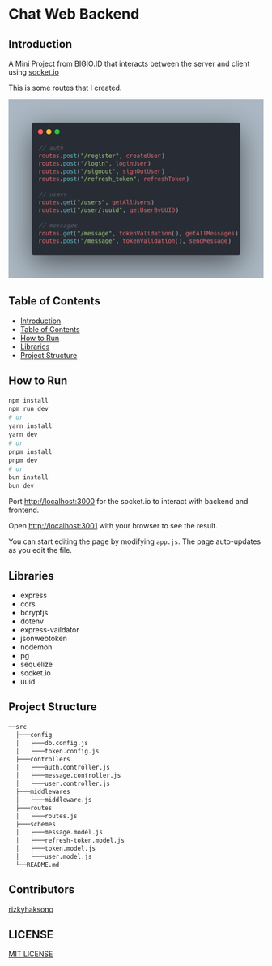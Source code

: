 # Chat Web Backend

## Introduction

A Mini Project from BIGIO.ID that interacts between the server and client using [socket.io](https://socket.io/)

This is some routes that I created.

![Routes](./public/routes.png)

## Table of Contents

- [Introduction](#introduction)
- [Table of Contents](#table-of-contents)
- [How to Run](#how-to-run)
- [Libraries](#libraries)
- [Project Structure](#project-structure)

## How to Run

```bash
npm install
npm run dev
# or
yarn install
yarn dev
# or
pnpm install
pnpm dev
# or
bun install
bun dev
```

Port [http://localhost:3000](http://localhost:3000) for the socket.io to interact with backend and frontend.

Open [http://localhost:3001](http://localhost:3001) with your browser to see the result.

You can start editing the page by modifying `app.js`. The page auto-updates as you edit the file.

## Libraries

- express
- cors
- bcryptjs
- dotenv
- express-vaildator
- jsonwebtoken
- nodemon
- pg
- sequelize
- socket.io
- uuid

## Project Structure

```basb
──src
  ├───config
  │   ├───db.config.js
  │   └───token.config.js
  ├───controllers
  │   ├───auth.controller.js
  │   ├───message.controller.js
  │   └───user.controller.js
  ├───middlewares
  │   └───middleware.js
  ├───routes
  │   └───routes.js
  ├───schemes
  │   ├───message.model.js
  │   ├───refresh-token.model.js
  │   ├───token.model.js
  │   └───user.model.js
  └──README.md

```

## Contributors

[rizkyhaksono](https://github.com/rizkyhaksono)

## LICENSE

[MIT LICENSE](./LICENSE)
